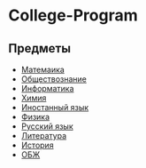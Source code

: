 # College-Program

## Предметы
+ [Матемаика](https://github.com/SS342/College-Program/tree/main/Математика)
+ [Обществознание]()
+ [Информатика]()
+ [Химия]()
+ [Иностанный язык]()
+ [Физика]()
+ [Русский язык]()
+ [Литература]()
+ [История]()
+ [ОБЖ]()
